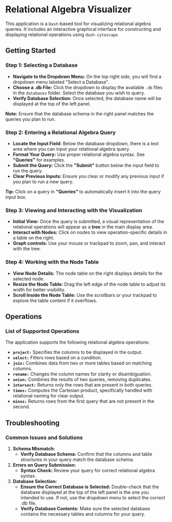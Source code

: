 # Relational Algebra Visualizer

This application is a `Dash`-based tool for visualizing relational algebra queries. It includes an interactive graphical interface for constructing and displaying relational operations using `dash-cytoscape`.

## Getting Started
### Step 1: Selecting a Database
- **Navigate to the Dropdown Menu:** On the top right side, you will find a dropdown menu labeled "Select a Database".
-  **Choose a .db File:** Click the dropdown to display the available `.db` files in the `databases` folder. Select the database you wish to query.
- **Verify Database Selection:** Once selected, the database name will be displayed at the top of the left panel.

**Note:** Ensure that the database schema in the right panel matches the queries you plan to run.

### Step 2: Entering a Relational Algebra Query
- **Locate the Input Field:** Below the database dropdown, there is a text area where you can input your relational algebra query.
- **Format Your Query:** Use proper relational algebra syntax. See **"Queries"** for examples.
- **Submit the Query:** Click the **"Submit"** button below the input field to run the query.
- **Clear Previous Inputs:** Ensure you clear or modify any previous input if you plan to run a new query.

**Tip:** Click on a query in **"Queries"** to automatically insert it into the query input box.

### Step 3: Viewing and Interacting with the Visualization
- **Initial View:** Once the query is submitted, a visual representation of the relational operations will appear as a **tree** in the main display area.
- **Interact with Nodes:** Click on nodes to view operation-specific details in a table on the right.
- **Graph controls:** Use your mouse or trackpad to zoom, pan, and interact with the tree.

### Step 4: Working with the Node Table
- **View Node Details:** The node table on the right displays details for the selected node.
- **Resize the Node Table:** Drag the left edge of the node table to adjust its width for better visibility.
- **Scroll Inside the Node Table:** Use the scrollbars or your trackpad to explore the table content if it overflows.


## Operations
### List of Supported Operations
The application supports the following relational algebra operations:
- **`project:`** Specifies the columns to be displayed in the output.
- **`select:`** Filters rows based on a condition.
- **`join:`** Combines data from two or more tables based on matching columns.
- **`rename:`** Changes the column names for clarity or disambiguation.
- **`union:`** Combines the results of two queries, removing duplicates.
- **`intersect:`** Returns only the rows that are present in both queries.
- **`times:`** Computes the Cartesian product, specifically handled with relational naming for clear output.
- **`minus:`** Returns rows from the first query that are not present in the second.

## Troubleshooting
### Common Issues and Solutions
1. **Schema Mismatch:**
    - **Verify Database Schema:** Confirm that the columns and table structures in your query match the database schema.
2. **Errors on Query Submission:**
    - **Syntax Check:** Review your query for correct relational algebra syntax.
3. **Database Selection:**
    - **Ensure the Correct Database is Selected:** Double-check that the database displayed at the top of the left panel is the one you intended to use. If not, use the dropdown menu to select the correct .db file.
    - **Verify Database Contents:** Make sure the selected database contains the necessary tables and columns for your query.



